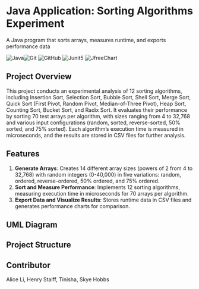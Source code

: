 # Java Application: Sorting Algorithms Experiment
A Java program that sorts arrays, measures runtime, and exports performance data

![Java](https://img.shields.io/badge/Java-20232A?style=for-the-badge&logo=Java&logoColor=blue)![Git](https://img.shields.io/badge/git-20232A?style=for-the-badge&logo=git&logoColor=red)
![GitHub](https://img.shields.io/badge/github-20232A?style=for-the-badge&logo=github&logoColor=white)
![Junit5](https://img.shields.io/badge/Junit5-20232A?style=for-the-badge&logo=junit5&logoColor=yellow)
![JfreeChart](https://img.shields.io/badge/JfreeChart-20232A?style=for-the-badge&logo=JfreeChart&logoColor=blue)

## Project Overview
This project conducts an experimental analysis of 12 sorting algorithms, including Insertion 
Sort, Selection Sort, Bubble Sort, Shell Sort, Merge Sort, Quick Sort (First Pivot, Random Pivot, Median-of-Three Pivot), Heap Sort, Counting Sort, Bucket Sort, and Radix Sort. It evaluates their performance by sorting 70 test arrays per algorithm, with sizes ranging from 4 to 32,768 and various input configurations (random, sorted, reverse-sorted, 50% sorted, and 75% sorted). Each algorithm’s execution time is measured in microseconds, and the results are stored in CSV files for further analysis.

## Features
1. **Generate Arrays**: Creates 14 different array sizes (powers of 2 from 4 to 32,768) with random integers (0-40,000) in five variations: random, ordered, reverse-ordered, 50% ordered, and 75% ordered.
2. **Sort and Measure Performance**: Implements 12 sorting algorithms, measuring execution time in microseconds for 70 arrays per algorithm.
3. **Export Data and Visualize Results**: Stores runtime data in CSV files and generates performance charts for comparison.



## UML Diagram


## Project Structure
## Contributor
Alice Li, Henry Staiff, Tinisha, Skye Hobbs

